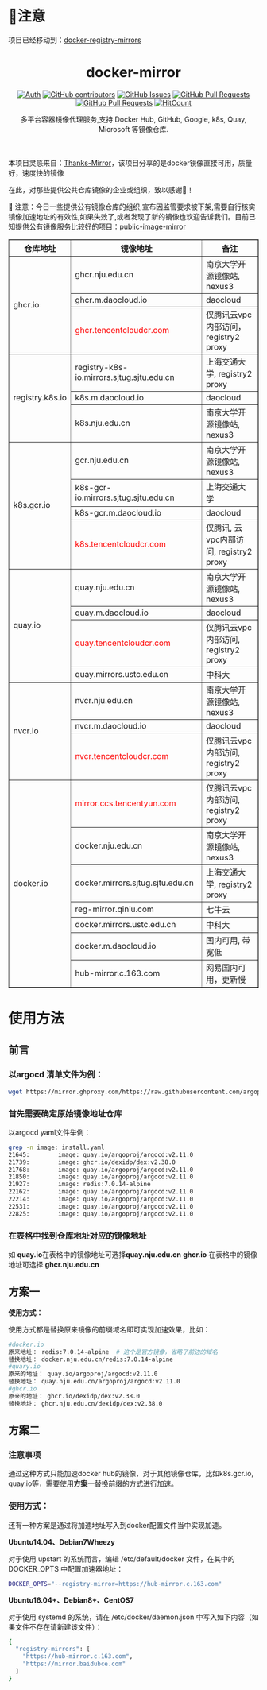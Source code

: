 # 📢注意
项目已经移动到：[docker-registry-mirrors](https://github.com/kubesre/docker-registry-mirrors)
<div align="center">

# docker-mirror

[![Auth](https://img.shields.io/badge/Auth-gebangfeng-ff69b4)](https://github.com/gebangfeng)
[![GitHub contributors](https://img.shields.io/github/contributors/gebangfeng/docker-mirror)](https://github.com/gebangfeng/docker-mirror/graphs/contributors)
[![GitHub Issues](https://img.shields.io/github/issues/gebangfeng/docker-mirror.svg)](https://github.com/gebangfeng/docker-mirror/issues)
[![GitHub Pull Requests](https://img.shields.io/github/issues-pr/gebangfeng/docker-mirror)](https://github.com/gebangfeng/docker-mirror/pulls)
[![GitHub Pull Requests](https://img.shields.io/github/stars/gebangfeng/docker-mirror)](https://github.com/gebangfeng/docker-mirror/stargazers)
[![HitCount](https://views.whatilearened.today/views/github/gebangfeng/docker-mirror.svg)](https://github.com/gebangfeng/docker-mirror)

<p> 多平台容器镜像代理服务,支持 Docker Hub, GitHub, Google, k8s, Quay, Microsoft 等镜像仓库. </p>

<img src="https://cdn.jsdelivr.net/gh/gebangfeng/tu@main/img/image_20240420_214408.gif" width="800"  height="3">
</div><br>

本项目灵感来自：[Thanks-Mirror](https://github.com/eryajf/Thanks-Mirror)，该项目分享的是docker镜像直接可用，质量好，速度快的镜像

在此，对那些提供公共仓库镜像的企业或组织，致以感谢🫡！

📢 注意：今日一些提供公有镜像仓库的组织,宣布因监管要求被下架,需要自行核实镜像加速地址的有效性,如果失效了,或者发现了新的镜像也欢迎告诉我们。目前已知提供公有镜像服务比较好的项目：[public-image-mirror](https://github.com/DaoCloud/public-image-mirror)


<table border="1">
  <tr>
    <th>仓库地址</th>
    <th>镜像地址</th>
    <th>备注</th>
  </tr>
  <tr>
    <td rowspan="3">ghcr.io</td>
    <td>ghcr.nju.edu.cn</td>
    <td>南京大学开源镜像站, nexus3</td>
  </tr>
    <tr>
    <td>ghcr.m.daocloud.io</td>
    <td>daocloud</td>
  </tr>
  <tr>
    <td style="color: red;">ghcr.tencentcloudcr.com</td>
    <td>仅腾讯云vpc内部访问，registry2 proxy</td>
  </tr>
  <tr>
    <td rowspan="3" >registry.k8s.io</td>
    <td>registry-k8s-io.mirrors.sjtug.sjtu.edu.cn</td>
    <td>上海交通大学, registry2 proxy</td>
  </tr>
      <tr>
    <td>k8s.m.daocloud.io</td>
    <td>daocloud</td>
  </tr>
  <tr>
    <td>k8s.nju.edu.cn</td>
    <td>南京大学开源镜像站, nexus3</td>
  </tr>
  <tr>
   <td rowspan="4">k8s.gcr.io</td>
    <td>gcr.nju.edu.cn</td>
    <td>南京大学开源镜像站, nexus3</td>
  </tr>
  <tr>
    <td>k8s-gcr-io.mirrors.sjtug.sjtu.edu.cn</td>
    <td>上海交通大学</td>
  </tr>
      <tr>
    <td>k8s-gcr.m.daocloud.io</td>
    <td>daocloud</td>
  </tr>
  <tr>
    <td style="color: red;">k8s.tencentcloudcr.com</td>
    <td>仅腾讯, 云vpc内部访问, registry2 proxy</td>
  </tr>
  <tr>
    <td rowspan="4">quay.io</td>
    <td>quay.nju.edu.cn</td>
    <td>南京大学开源镜像站, nexus3</td>
  </tr>
  <tr>
    <td>quay.m.daocloud.io</td>
    <td>daocloud</td>
  </tr>
  <tr>
    <td style="color: red;">quay.tencentcloudcr.com</td>
    <td>仅腾讯云vpc内部访问, registry2 proxy</td>
  </tr>
  <tr>
    <td>quay.mirrors.ustc.edu.cn</td>
    <td>中科大</td>
  </tr>
  <tr>
  <td rowspan="3">nvcr.io</td>
    <td>nvcr.nju.edu.cn</td>
    <td>南京大学开源镜像站, nexus3</td>
  </tr>
    <tr>
    <td>nvcr.m.daocloud.io</td>
    <td>daocloud</td>
  </tr>
  <tr>
    <td style="color: red;">nvcr.tencentcloudcr.com</td>
    <td>仅腾讯云vpc内部访问, registry2 proxy</td>
  </tr>
  <tr>
  <td rowspan="7">docker.io</td>
   <td style="color: red;">mirror.ccs.tencentyun.com</td>
    <td>仅腾讯云vpc内部访问, registry2 proxy</td>
  </tr>
  <tr>
    <td>docker.nju.edu.cn</td>
    <td>南京大学开源镜像站, nexus3</td>
  </tr>
  <tr>
    <td>docker.mirrors.sjtug.sjtu.edu.cn</td>  
    <td>上海交通大学, registry2 proxy</td>
  </tr>
    <tr>
    <td>reg-mirror.qiniu.com</td>
    <td>七牛云</td>
  </tr>
    </tr>
    <tr>
    <td>docker.mirrors.ustc.edu.cn</td>
    <td>中科大</td>
  </tr>
  <tr>
    <td>docker.m.daocloud.io</td>
    <td>国内可用, 带宽低</td>
  </tr>
  <tr>
    <td>hub-mirror.c.163.com</td>
    <td>网易国内可用，更新慢</td>
  </tr>

</table>


# 使用方法
## 前言
### 以argocd 清单文件为例：
```bash
wget https://mirror.ghproxy.com/https://raw.githubusercontent.com/argoproj/argo-cd/stable/manifests/install.yaml
```

### 首先需要确定原始镜像地址仓库
以argocd yaml文件举例：
```bash
grep -n image: install.yaml
21645:        image: quay.io/argoproj/argocd:v2.11.0
21739:        image: ghcr.io/dexidp/dex:v2.38.0
21768:        image: quay.io/argoproj/argocd:v2.11.0
21850:        image: quay.io/argoproj/argocd:v2.11.0
21927:        image: redis:7.0.14-alpine
22162:        image: quay.io/argoproj/argocd:v2.11.0
22214:        image: quay.io/argoproj/argocd:v2.11.0
22531:        image: quay.io/argoproj/argocd:v2.11.0
22825:        image: quay.io/argoproj/argocd:v2.11.0
```

### 在表格中找到仓库地址对应的镜像地址
如 **quay.io**在表格中的镜像地址可选择**quay.nju.edu.cn** **ghcr.io** 在表格中的镜像地址可选择 **ghcr.nju.edu.cn**

## 方案一
**使用方式：**

使用方式都是替换原来镜像的前缀域名即可实现加速效果，比如：
```bash
#docker.io
原来地址： redis:7.0.14-alpine  # 这个是官方镜像，省略了前边的域名
替换地址： docker.nju.edu.cn/redis:7.0.14-alpine
#quary.io
原来的地址： quay.io/argoproj/argocd:v2.11.0
替换地址： quay.nju.edu.cn/argoproj/argocd:v2.11.0
#ghcr.io
原来的地址： ghcr.io/dexidp/dex:v2.38.0
替换地址： ghcr.nju.edu.cn/dexidp/dex:v2.38.0
```
## 方案二
### 注意事项
通过这种方式只能加速docker hub的镜像，对于其他镜像仓库，比如k8s.gcr.io, quay.io等，需要使用**方案一**替换前缀的方式进行加速。
### 使用方式：
还有一种方案是通过将加速地址写入到docker配置文件当中实现加速。

**Ubuntu14.04、Debian7Wheezy**

对于使用 upstart 的系统而言，编辑 /etc/default/docker 文件，在其中的 DOCKER_OPTS 中配置加速器地址：
```Bash
DOCKER_OPTS="--registry-mirror=https://hub-mirror.c.163.com"

```
**Ubuntu16.04+、Debian8+、CentOS7**


对于使用 systemd 的系统，请在 /etc/docker/daemon.json 中写入如下内容（如果文件不存在请新建该文件）：
```Bash
{
  "registry-mirrors": [
    "https://hub-mirror.c.163.com",
    "https://mirror.baidubce.com"
  ]
}
```
